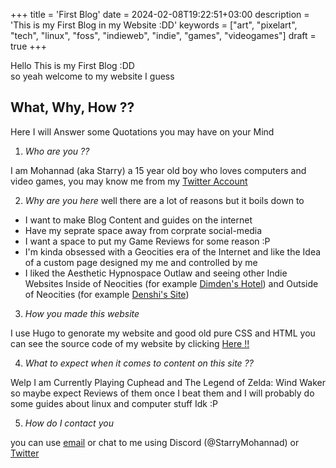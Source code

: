 +++
title = 'First Blog'
date = 2024-02-08T19:22:51+03:00
description = 'This is my First Blog in my Website :DD'
keywords = ["art", "pixelart", "tech", "linux", "foss", "indieweb", "indie", "games", "videogames"]
draft = true
+++

Hello This is my First Blog :DD  
so yeah welcome to my website I guess  

## What, Why, How ??
Here I will Answer some Quotations you may have on your Mind

1. *Who are you ??*

I am Mohannad (aka Starry) a 15 year old boy who loves computers and video games, you may know me from my [Twitter Account](https://twitter.com/StarryMohannad2)

2. *Why are you here*
well there are a lot of reasons but it boils down to
    
 - I want to make Blog Content and guides on the internet
 - Have my seprate space away from corprate social-media
 - I want a space to put my Game Reviews for some reason :P
 - I'm kinda obsessed with a Geocities era of the Internet and like the Idea of a custom page designed my me and controlled by me
 - I liked the Aesthetic Hypnospace Outlaw and seeing other Indie Websites Inside of Neocities (for example [Dimden's Hotel](https://dimden.dev)) and Outside of Neocities (for example [Denshi's Site](https://denshi.org))

3. *How you made this website*

I use Hugo to genorate my website and good old pure CSS and HTML
you can see the source code of my website by clicking [Here !!](https://github.com/StarryMohannad/Starry.html)

4. *What to expect when it comes to content on this site ??*

Welp I am Currently Playing Cuphead and The Legend of Zelda: Wind Waker so maybe expect Reviews of them once I beat them and I will probably do some guides about linux and computer stuff Idk :P

5. *How do I contact you*

you can use [email](mailto:mohannadgamer047@gmail.com) or chat to me using Discord (@StarryMohannad) or [Twitter](https://twitter.com/StarryMohannad2)

